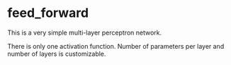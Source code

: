 # feed_forward
This is a very simple multi-layer perceptron network.

There is only one activation function. Number of parameters per layer and number of layers is customizable.
